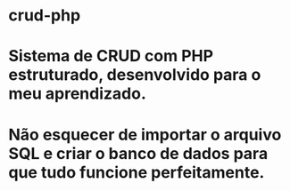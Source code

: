 # crud-php

# Sistema de CRUD com PHP estruturado, desenvolvido para o meu aprendizado.
# Não esquecer de importar o arquivo SQL e criar o banco de dados para que tudo funcione perfeitamente.
